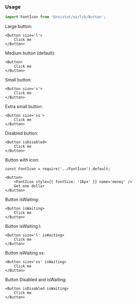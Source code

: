 ### Usage

```js
import FontIcon from '@roistat/ui/lib/Button';
````

Large button:

    <Button size='l'>
        Click me
    </Button>

Medium button (default):

    <Button>
        Click me
    </Button>

Small button:

    <Button size='s'>
        Click me
    </Button>

Extra small button:

    <Button size='xs'>
        Click me
    </Button>
    
Disabled button:

    <Button isDisabled>
        Click me
    </Button>    
       
Button with icon:

    const FontIcon = require('../FontIcon').default;
   
    <Button>
        <FontIcon style={{ fontSize: '16px' }} name='money' />
        Get one dollar
    </Button>    
    
Button isWaiting:

    <Button isWaiting>
        Click me
    </Button>    
    
Button isWaiting l:

    <Button size='l' isWaiting>
        Click me
    </Button>    
    
Button isWaiting xs:

    <Button size='xs' isWaiting>
        Click me
    </Button>    
    
Button Disabled and isWaiting:

    <Button isDisabled isWaiting>
        Click me
    </Button>